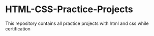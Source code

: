 # HTML-CSS-Practice-Projects
This repository contains all practice projects with html and css while certification
